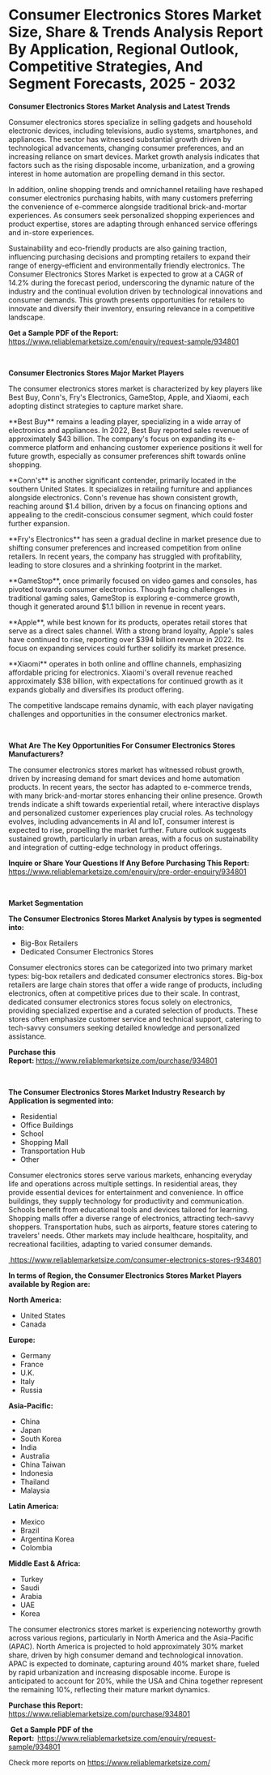 <p><h1>Consumer Electronics Stores Market Size, Share & Trends Analysis Report By Application, Regional Outlook, Competitive Strategies, And Segment Forecasts, 2025 - 2032</h1></p><p><strong>Consumer Electronics Stores Market Analysis and Latest Trends</strong></p>
<p><p>Consumer electronics stores specialize in selling gadgets and household electronic devices, including televisions, audio systems, smartphones, and appliances. The sector has witnessed substantial growth driven by technological advancements, changing consumer preferences, and an increasing reliance on smart devices. Market growth analysis indicates that factors such as the rising disposable income, urbanization, and a growing interest in home automation are propelling demand in this sector.</p><p>In addition, online shopping trends and omnichannel retailing have reshaped consumer electronics purchasing habits, with many customers preferring the convenience of e-commerce alongside traditional brick-and-mortar experiences. As consumers seek personalized shopping experiences and product expertise, stores are adapting through enhanced service offerings and in-store experiences.</p><p>Sustainability and eco-friendly products are also gaining traction, influencing purchasing decisions and prompting retailers to expand their range of energy-efficient and environmentally friendly electronics. The Consumer Electronics Stores Market is expected to grow at a CAGR of 14.2% during the forecast period, underscoring the dynamic nature of the industry and the continual evolution driven by technological innovations and consumer demands. This growth presents opportunities for retailers to innovate and diversify their inventory, ensuring relevance in a competitive landscape.</p></p>
<p><strong>Get a Sample PDF of the Report:&nbsp;</strong> <a href="https://www.reliablemarketsize.com/enquiry/request-sample/934801?utm_campaign=2005&utm_medium=2&utm_source=Github&utm_content=ia&utm_term=07032025&utm_id=consumer-electronics-stores">https://www.reliablemarketsize.com/enquiry/request-sample/934801</a></p>
<p>&nbsp;</p>
<p><strong>Consumer Electronics Stores Major Market Players</strong></p>
<p><p>The consumer electronics stores market is characterized by key players like Best Buy, Conn's, Fry's Electronics, GameStop, Apple, and Xiaomi, each adopting distinct strategies to capture market share.</p><p>**Best Buy** remains a leading player, specializing in a wide array of electronics and appliances. In 2022, Best Buy reported sales revenue of approximately $43 billion. The company's focus on expanding its e-commerce platform and enhancing customer experience positions it well for future growth, especially as consumer preferences shift towards online shopping.</p><p>**Conn's** is another significant contender, primarily located in the southern United States. It specializes in retailing furniture and appliances alongside electronics. Conn's revenue has shown consistent growth, reaching around $1.4 billion, driven by a focus on financing options and appealing to the credit-conscious consumer segment, which could foster further expansion.</p><p>**Fry's Electronics** has seen a gradual decline in market presence due to shifting consumer preferences and increased competition from online retailers. In recent years, the company has struggled with profitability, leading to store closures and a shrinking footprint in the market.</p><p>**GameStop**, once primarily focused on video games and consoles, has pivoted towards consumer electronics. Though facing challenges in traditional gaming sales, GameStop is exploring e-commerce growth, though it generated around $1.1 billion in revenue in recent years.</p><p>**Apple**, while best known for its products, operates retail stores that serve as a direct sales channel. With a strong brand loyalty, Apple's sales have continued to rise, reporting over $394 billion revenue in 2022. Its focus on expanding services could further solidify its market presence.</p><p>**Xiaomi** operates in both online and offline channels, emphasizing affordable pricing for electronics. Xiaomi's overall revenue reached approximately $38 billion, with expectations for continued growth as it expands globally and diversifies its product offering.</p><p>The competitive landscape remains dynamic, with each player navigating challenges and opportunities in the consumer electronics market.</p></p>
<p>&nbsp;</p>
<p><strong>What Are The Key Opportunities For Consumer Electronics Stores Manufacturers?</strong></p>
<p><p>The consumer electronics stores market has witnessed robust growth, driven by increasing demand for smart devices and home automation products. In recent years, the sector has adapted to e-commerce trends, with many brick-and-mortar stores enhancing their online presence. Growth trends indicate a shift towards experiential retail, where interactive displays and personalized customer experiences play crucial roles. As technology evolves, including advancements in AI and IoT, consumer interest is expected to rise, propelling the market further. Future outlook suggests sustained growth, particularly in urban areas, with a focus on sustainability and integration of cutting-edge technology in product offerings.</p></p>
<p><strong>Inquire or Share Your Questions If Any Before Purchasing This Report:</strong> <a href="https://www.reliablemarketsize.com/enquiry/pre-order-enquiry/934801?utm_campaign=2005&utm_medium=2&utm_source=Github&utm_content=ia&utm_term=07032025&utm_id=consumer-electronics-stores">https://www.reliablemarketsize.com/enquiry/pre-order-enquiry/934801</a></p>
<p>&nbsp;</p>
<p><strong>Market Segmentation</strong></p>
<p><strong>The Consumer Electronics Stores Market Analysis by types is segmented into:</strong></p>
<p><ul><li>Big-Box Retailers</li><li>Dedicated Consumer Electronics Stores</li></ul></p>
<p><p>Consumer electronics stores can be categorized into two primary market types: big-box retailers and dedicated consumer electronics stores. Big-box retailers are large chain stores that offer a wide range of products, including electronics, often at competitive prices due to their scale. In contrast, dedicated consumer electronics stores focus solely on electronics, providing specialized expertise and a curated selection of products. These stores often emphasize customer service and technical support, catering to tech-savvy consumers seeking detailed knowledge and personalized assistance.</p></p>
<p><strong>Purchase this Report:&nbsp;</strong><a href="https://www.reliablemarketsize.com/purchase/934801?utm_campaign=2005&utm_medium=2&utm_source=Github&utm_content=ia&utm_term=07032025&utm_id=consumer-electronics-stores">https://www.reliablemarketsize.com/purchase/934801</a></p>
<p>&nbsp;</p>
<p><strong>The Consumer Electronics Stores Market Industry Research by Application is segmented into:</strong></p>
<p><ul><li>Residential</li><li>Office Buildings</li><li>School</li><li>Shopping Mall</li><li>Transportation Hub</li><li>Other</li></ul></p>
<p><p>Consumer electronics stores serve various markets, enhancing everyday life and operations across multiple settings. In residential areas, they provide essential devices for entertainment and convenience. In office buildings, they supply technology for productivity and communication. Schools benefit from educational tools and devices tailored for learning. Shopping malls offer a diverse range of electronics, attracting tech-savvy shoppers. Transportation hubs, such as airports, feature stores catering to travelers' needs. Other markets may include healthcare, hospitality, and recreational facilities, adapting to varied consumer demands.</p></p>
<p><a href="https://www.reliablemarketsize.com/consumer-electronics-stores-r934801?utm_campaign=2005&utm_medium=2&utm_source=Github&utm_content=ia&utm_term=07032025&utm_id=consumer-electronics-stores">&nbsp;https://www.reliablemarketsize.com/consumer-electronics-stores-r934801</a></p>
<p><strong>In terms of Region, the Consumer Electronics Stores Market Players available by Region are:</strong></p>
<p>
    <p> <strong> North America: </strong>
        <ul>
            <li>United States</li>
            <li>Canada</li>
        </ul>
        </p> 
    <p> <strong> Europe: </strong>
        <ul>
            <li>Germany</li>
            <li>France</li>
            <li>U.K.</li>
            <li>Italy</li>
            <li>Russia</li>
        </ul>
        </p> 
    <p> <strong> Asia-Pacific: </strong>
        <ul>
            <li>China</li>
            <li>Japan</li>
            <li>South Korea</li>
            <li>India</li>
            <li>Australia</li>
            <li>China Taiwan</li>
            <li>Indonesia</li>
            <li>Thailand</li>
            <li>Malaysia</li>
        </ul>
        </p> 
    <p> <strong> Latin America: </strong>
        <ul>
            <li>Mexico</li>
            <li>Brazil</li>
            <li>Argentina Korea</li>
            <li>Colombia</li>
        </ul>
        </p> 
    <p> <strong> Middle East & Africa: </strong>
        <ul>
            <li>Turkey</li>
            <li>Saudi</li>
            <li>Arabia</li>
            <li>UAE</li>
            <li>Korea</li>
        </ul>
    </p>
    </p>
<p><p>The consumer electronics stores market is experiencing noteworthy growth across various regions, particularly in North America and the Asia-Pacific (APAC). North America is projected to hold approximately 30% market share, driven by high consumer demand and technological innovation. APAC is expected to dominate, capturing around 40% market share, fueled by rapid urbanization and increasing disposable income. Europe is anticipated to account for 20%, while the USA and China together represent the remaining 10%, reflecting their mature market dynamics.</p></p>
<p><strong>Purchase this Report: </strong><a href="https://www.reliablemarketsize.com/purchase/934801?utm_campaign=2005&utm_medium=2&utm_source=Github&utm_content=ia&utm_term=07032025&utm_id=consumer-electronics-stores">https://www.reliablemarketsize.com/purchase/934801</a></p>
<p>&nbsp;<strong>Get a Sample PDF of the Report:&nbsp;&nbsp;</strong><a href="https://www.reliablemarketsize.com/enquiry/request-sample/934801?utm_campaign=2005&utm_medium=2&utm_source=Github&utm_content=ia&utm_term=07032025&utm_id=consumer-electronics-stores">https://www.reliablemarketsize.com/enquiry/request-sample/934801</a></p>
<p><strong></strong></p>
<p>Check more reports on <a href="https://www.reliablemarketsize.com/?utm_campaign=2005&utm_medium=2&utm_source=Github&utm_content=ia&utm_term=07032025&utm_id=consumer-electronics-stores">https://www.reliablemarketsize.com/</a></p>